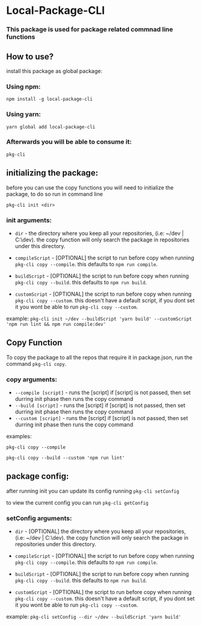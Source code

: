 # Local-Package-CLI

### This package is used for package related commnad line functions

## How to use?

install this package as global package:
### Using npm:
`npm install -g local-package-cli`
### Using yarn:
`yarn global add local-package-cli`
### Afterwards you will be able to consume it:
`pkg-cli`

## initializing the package:
before you can use the copy functions you will need to initialize the package, to do so run in command line 

`pkg-cli init <dir>`

### init arguments:

* `dir` - the directory where you keep all your repositories, (i.e: ~/dev | C:\dev). the copy function will only search the package in repositories under this directory.

* `compileScript` - [OPTIONAL] the script to run before copy when running `pkg-cli copy --compile`. this defaults to `npm run compile`.

* `buildScript` - [OPTIONAL] the script to run before copy when running `pkg-cli copy --build`. this defaults to `npm run build`.

* `customScript` - [OPTIONAL] the script to run before copy when running `pkg-cli copy --custom`. this doesn't have a default script, if you dont set it you wont be able to run `pkg-cli copy --custom`.

example: `pkg-cli init ~/dev --buildScript 'yarn build' --customScript 'npm run lint && npm run compile:dev'`

## Copy Function
To copy the package to all the repos that require it in package.json, run the command `pkg-cli copy`.
### copy arguments:
* `--compile [script]` - runs the [script] if [script] is not passed, then <compileScript> set durring init phase then runs the copy command
* `--build [script]` - runs the [script] if [script] is not passed, then <buildScript> set durring init phase then runs the copy command
* `--custom [script]` - runs the [script] if [script] is not passed, then <customScript> set durring init phase then runs the copy command

examples:

`pkg-cli copy --compile`

`pkg-cli copy --build --custom 'npm run lint'`

## package config:
after running init you can update its config running `pkg-cli setConfig`

to view the current config you can run `pkg-cli getConfig`

### setConfig arguments:

* `dir` - [OPTIONAL] the directory where you keep all your repositories, (i.e: ~/dev | C:\dev). the copy function will only search the package in repositories under this directory.

* `compileScript` - [OPTIONAL] the script to run before copy when running `pkg-cli copy --compile`. this defaults to `npm run compile`.

* `buildScript` - [OPTIONAL] the script to run before copy when running `pkg-cli copy --build`. this defaults to `npm run build`.

* `customScript` - [OPTIONAL] the script to run before copy when running `pkg-cli copy --custom`. this doesn't have a default script, if you dont set it you wont be able to run `pkg-cli copy --custom`.

example: `pkg-cli setConfig --dir ~/dev --buildScript 'yarn build'`
